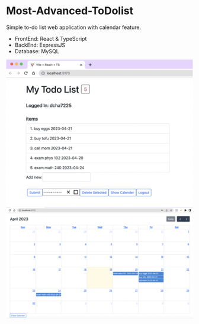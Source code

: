 # Most-Advanced-ToDolist
Simple to-do list web application with calendar feature.
 - FrontEnd: React & TypeScript 
 - BackEnd: ExpressJS 
 - Database: MySQL


![Screenshot](./images/sample.png)
![Screenshot2](./images/sampleCal.png)

